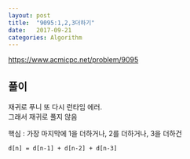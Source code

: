```yaml
---
layout: post
title:  "9095:1,2,3더하기"
date:   2017-09-21
categories: Algorithm
---
```


<https://www.acmicpc.net/problem/9095>

## 풀이

재귀로 푸니 또 다시 런타임 에러. <br>그래서 재귀로 풀지 않음<br>

핵심 : 가장 마지막에 1을 더하거나, 2를 더하거나, 3을 더하건<br>

	d[n] = d[n-1] + d[n-2] + d[n-3]

